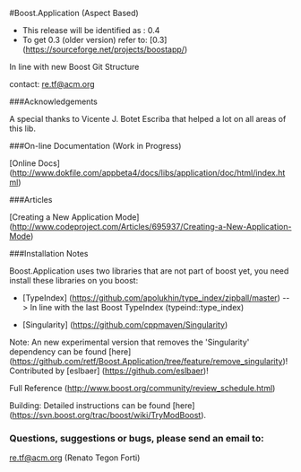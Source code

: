 #Boost.Application (Aspect Based)

* This release will be identified as : 0.4
* To get 0.3 (older version) refer to: [0.3] (https://sourceforge.net/projects/boostapp/)

In line with new Boost Git Structure

contact: re.tf@acm.org

###Acknowledgements

   A special thanks to Vicente J. Botet Escriba that helped a lot on all areas of this lib.
   
###On-line Documentation (Work in Progress)

[Online Docs] (http://www.dokfile.com/appbeta4/docs/libs/application/doc/html/index.html)

###Articles

[Creating a New Application Mode] (http://www.codeproject.com/Articles/695937/Creating-a-New-Application-Mode)

###Installation Notes

Boost.Application uses two libraries that are not part of boost yet, you need install these libraries on you boost:

* [TypeIndex] (https://github.com/apolukhin/type_index/zipball/master)
  --> In line with the last Boost TypeIndex (typeind::type_index)
  
* [Singularity] (https://github.com/cppmaven/Singularity)

Note: An new experimental version that removes the 'Singularity' dependency can be found [here] (https://github.com/retf/Boost.Application/tree/feature/remove_singularity)! Contributed by [eslbaer] (https://github.com/eslbaer)!

Full Reference (http://www.boost.org/community/review_schedule.html)

Building: Detailed instructions can be found [here] (https://svn.boost.org/trac/boost/wiki/TryModBoost).

### Questions, suggestions or bugs, please send an email to: 

re.tf@acm.org (Renato Tegon Forti)

